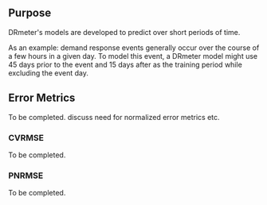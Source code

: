 ## Purpose

DRmeter's models are developed to predict over short periods of time. 

As an example: demand response events generally occur over the course of a few hours in a given day. To model this event, a DRmeter model might use 45 days prior to the event and 15 days after as the training period while excluding the event day.

## Error Metrics

To be completed. discuss need for normalized error metrics etc.

### CVRMSE

To be completed.

### PNRMSE

To be completed.